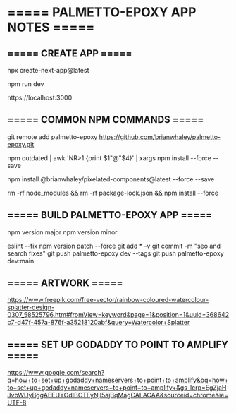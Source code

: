 # ===== PALMETTO-EPOXY APP NOTES =====

## ===== CREATE APP =====

npx create-next-app@latest

npm run dev

https://localhost:3000

## ===== COMMON NPM COMMANDS =====

git remote add palmetto-epoxy https://github.com/brianwhaley/palmetto-epoxy.git

npm outdated | awk 'NR>1 {print $1"@"$4}' | xargs npm install --force --save

npm install @brianwhaley/pixelated-components@latest --force --save

rm -rf node_modules && rm -rf package-lock.json && npm install --force

## ===== BUILD PALMETTO-EPOXY APP =====

npm version major
npm version minor

eslint --fix
npm version patch --force
git add * -v
git commit -m "seo and search fixes"
git push palmetto-epoxy dev --tags
git push palmetto-epoxy dev:main


## ===== ARTWORK =====
https://www.freepik.com/free-vector/rainbow-coloured-watercolour-splatter-design-0307_58525796.htm#fromView=keyword&page=1&position=1&uuid=368642c7-d47f-457a-876f-a35218120abf&query=Watercolor+Splatter

## ===== SET UP GODADDY TO POINT TO AMPLIFY =====
https://www.google.com/search?q=how+to+set+up+godaddy+nameservers+to+point+to+amplify&oq=how+to+set+up+godaddy+nameservers+to+point+to+amplify+&gs_lcrp=EgZjaHJvbWUyBggAEEUYOdIBCTEyNjI5ajBqMagCALACAA&sourceid=chrome&ie=UTF-8